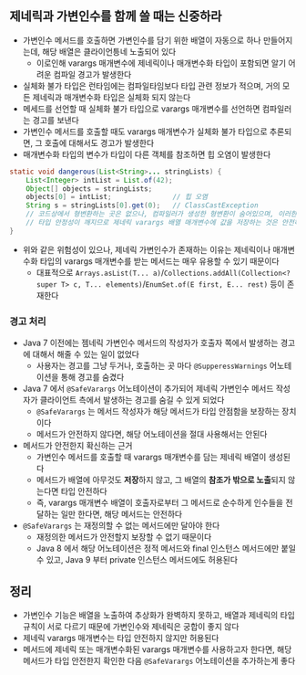 ## 제네릭과 가변인수를 함께 쓸 때는 신중하라

* 가변인수 메서드를 호출하면 가변인수를 담기 위한 배열이 자동으로 하나 만들어지는데, 해당 배열은 클라이언틍네 노출되어 있다
    * 이로인해 varargs 매개변수에 제네릭이나 매개변수화 타입이 포함되면 알기 어려운 컴파일 경고가 발생한다
* 실체화 불가 타입은 런타임에는 컴파일타임보다 타입 관련 정보가 적으며, 거의 모든 제네릭과 매개변수화 타입은 실체화 되지 않는다
* 메세드를 선언할 때 실체화 불가 타입으로 varargs 매개변수를 선언하면 컴파일러는 경고를 보낸다
* 가변인수 메서드를 호출할 때도 varargs 매개변수가 실체화 불가 타입으로 추론되면, 그 호출에 대해서도 경고가 발생한다
* 매개변수화 타입의 변수가 타입이 다른 객체를 참조하면 힙 오염이 발생한다

```java
static void dangerous(List<String>... stringLists) {
    List<Integer> intList = List.of(42);
    Object[] objects = stringLists;
    objects[0] = intList;               // 힙 오염
    String s = stringLists[0].get(0);   // ClassCastException
    // 코드상에서 형변환하는 곳은 없으나, 컴파일러가 생성한 형변환이 숨어있으며, 이러한 사항 때문에
    // 타입 안정성이 깨지므로 제네릭 varargs 배열 매개변수에 값을 저장하는 것은 안전하지 않다
}
```

* 위와 같은 위험성이 있으나, 제네릭 가변인수가 존재하는 이유는 제네릭이나 매개변수화 타입의 varargs 매개변수를 받는 메서드는 매우 유용할 수 있기 때문이다
    * 대표적으로 `Arrays.asList(T... a)`/`Collections.addAll(Collection<? super T> c, T... elements)`/`EnumSet.of(E first, E... rest)` 등이 존재한다
    
### 경고 처리

* Java 7 이전에는 젬네릭 가변인수 메서드의 작성자가 호출자 쪽에서 발생하는 경고에 대해서 해줄 수 있는 일이 없었다
    * 사용자는 경고를 그냥 두거나, 호출하는 곳 마다 `@SupperessWarnings` 어노테이션을 통해 경고를 숨겼다
* Java 7 에서 `@SafeVarargs` 어노테이션이 추가되어 제네릭 가변인수 메서드 작성자가 클라이언트 측에서 발생하는 경고를 숨길 수 있게 되었다
    * `@SafeVarargs` 는 메서드 작성자가 해당 메서드가 타입 안점함을 보장하는 장치이다
    * 메서드가 안전하지 않다면, 해당 어노테이션을 절대 사용해서는 안된다
* 메서드가 안전한지 확신하는 근거
    * 가변인수 메서드를 호출할 때 varargs 매개변수를 담는 제네릭 배열이 생성된다
    * 메서드가 배열에 아무것도 **저장**하지 않고, 그 배열의 **참조가 밖으로 노출**되지 않는다면 타입 안전하다
    * 즉, varargs 매개변수 배열이 호출자로부터 그 메서드로 순수하게 인수들을 전달하는 일만 한다면, 해당 메서드는 안전하다
* `@SafeVarargs` 는 재정의할 수 없는 메서드에만 달아야 한다
    * 재정의한 메서드가 안전할지 보장할 수 없기 때문이다
    * Java 8 에서 해당 어노테이션은 정적 메서드와 final 인스턴스 메서드에만 붙일 수 있고, Java 9 부터 private 인스턴스 메서드에도 허용된다
    
## 정리

* 가변인수 기능은 배열을 노출하여 추상화가 완벽하지 못하고, 배열과 제네릭의 타입 규칙이 서로 다르기 때문에 가변인수와 제네릭은 궁합이 좋지 않다
* 제네릭 varargs 매개변수는 타입 안전하지 않지만 허용된다
* 메서드에 제네릭 또는 매개변수화된 varargs 매개변수를 사용하고자 한다면, 해당 메서드가 타입 안전한지 확인한 다음 `@SafeVarargs` 어노테이션을 추가하는게 좋다
